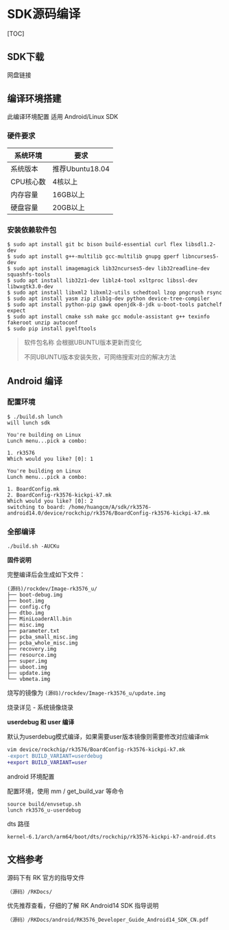 # SDK源码编译

[TOC]

## SDK下载

网盘链接



## 编译环境搭建

此编译环境配置 适用 Android/Linux SDK

### 硬件要求

| 系统环境  | 要求            |
| --------- | --------------- |
| 系统版本  | 推荐Ubuntu18.04 |
| CPU核心数 | 4核以上         |
| 内存容量  | 16GB以上        |
| 硬盘容量  | 20GB以上        |

### 安装依赖软件包

```
$ sudo apt install git bc bison build-essential curl flex libsdl1.2-dev 
$ sudo apt install g++-multilib gcc-multilib gnupg gperf libncurses5-dev 
$ sudo apt install imagemagick lib32ncurses5-dev lib32readline-dev squashfs-tools 
$ sudo apt install lib32z1-dev liblz4-tool xsltproc libssl-dev libwxgtk3.0-dev 
$ sudo apt install libxml2 libxml2-utils schedtool lzop pngcrush rsync 
$ sudo apt install yasm zip zlib1g-dev python device-tree-compiler 
$ sudo apt install python-pip gawk openjdk-8-jdk u-boot-tools patchelf expect
$ sudo apt install cmake ssh make gcc module-assistant g++ texinfo fakeroot unzip autoconf
$ sudo pip install pyelftools
```

> 软件包名称 会根据UBUNTU版本更新而变化
>
> 不同UBUNTU版本安装失败，可网络搜索对应的解决方法



## Android 编译

### 配置环境

```
$ ./build.sh lunch
will lunch sdk

You're building on Linux
Lunch menu...pick a combo:

1. rk3576
Which would you like? [0]: 1

You're building on Linux
Lunch menu...pick a combo:

1. BoardConfig.mk
2. BoardConfig-rk3576-kickpi-k7.mk
Which would you like? [0]: 2
switching to board: /home/huangcm/A/sdk/rk3576-android14.0/device/rockchip/rk3576/BoardConfig-rk3576-kickpi-k7.mk
```



### 全部编译

```
./build.sh -AUCKu
```



**固件说明**

完整编译后会生成如下文件：

```
(源码)/rockdev/Image-rk3576_u/
├── boot-debug.img
├── boot.img
├── config.cfg
├── dtbo.img
├── MiniLoaderAll.bin
├── misc.img
├── parameter.txt
├── pcba_small_misc.img
├── pcba_whole_misc.img
├── recovery.img
├── resource.img
├── super.img
├── uboot.img
├── update.img
└── vbmeta.img
```

烧写的镜像为 `(源码)/rockdev/Image-rk3576_u/update.img`

烧录详见 - 系统镜像烧录



**userdebug 和 user 编译**

默认为userdebug模式编译，如果需要user版本镜像则需要修改对应编译mk

```diff
vim device/rockchip/rk3576/BoardConfig-rk3576-kickpi-k7.mk
-export BUILD_VARIANT=userdebug
+export BUILD_VARIANT=user
```



android 环境配置

配置环境，使用 mm / get_build_var 等命令

```
source build/envsetup.sh
lunch rk3576_u-userdebug
```





dts 路径

```
kernel-6.1/arch/arm64/boot/dts/rockchip/rk3576-kickpi-k7-android.dts
```



## 文档参考

源码下有 RK 官方的指导文件

```
（源码）/RKDocs/
```



优先推荐查看，仔细的了解 RK Android14 SDK 指导说明

```
（源码）/RKDocs/android/RK3576_Developer_Guide_Android14_SDK_CN.pdf
```

